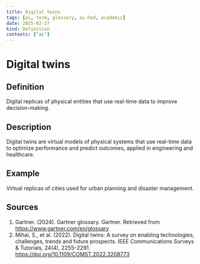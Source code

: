 ```yaml
---
title: Digital twins
tags: [ai, term, glossary, ai-hed, academic]
date: 2025-02-27
kind: Definition
contexts: ["ai"]
---
```


# Digital twins

## Definition
Digital replicas of physical entities that use real-time data to improve decision-making.

## Description
Digital twins are virtual models of physical systems that use real-time data to optimize performance and predict outcomes, applied in engineering and healthcare.

## Example
Virtual replicas of cities used for urban planning and disaster management.

## Sources
1. Gartner. (2024). Gartner glossary. Gartner. Retrieved from https://www.gartner.com/en/glossary
2. Mihai, S., et al. (2022). Digital twins: A survey on enabling technologies, challenges, trends and future prospects. IEEE Communications Surveys & Tutorials, 24(4), 2255–2291. https://doi.org/10.1109/COMST.2022.3208773 
